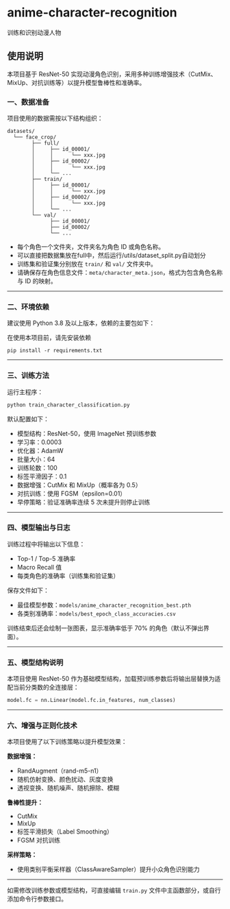 # anime-character-recognition
训练和识别动漫人物

## 使用说明

本项目基于 ResNet-50 实现动漫角色识别，采用多种训练增强技术（CutMix、MixUp、对抗训练等）以提升模型鲁棒性和准确率。

### 一、数据准备

项目使用的数据需按以下结构组织：

```项目结构
datasets/
  └── face_crop/
        ├── full/
        │     ├── id_00001/
        │     │      └── xxx.jpg
        │     ├── id_00002/
        │     │      └── xxx.jpg
        │     └── ...
        ├── train/
        │     ├── id_00001/
        │     │      └── xxx.jpg
        │     ├── id_00002/
        │     │      └── xxx.jpg
        │     └── ...
        └── val/
              ├── id_00001/
              ├── id_00002/
              └── ...
```

* 每个角色一个文件夹，文件夹名为角色 ID 或角色名称。
* 可以直接把数据集放在full中，然后运行/utils/dataset_split.py自动划分
* 训练集和验证集分别放在 `train/` 和 `val/` 文件夹中。
* 请确保存在角色信息文件：`meta/character_meta.json`，格式为包含角色名称与 ID 的映射。
---

### 二、环境依赖

建议使用 Python 3.8 及以上版本，依赖的主要包如下：

在使用本项目前，请先安装依赖
```pip
pip install -r requirements.txt
```

---

### 三、训练方法

运行主程序：

```python
python train_character_classification.py
```

默认配置如下：

* 模型结构：ResNet-50，使用 ImageNet 预训练参数
* 学习率：0.0003
* 优化器：AdamW
* 批量大小：64
* 训练轮数：100
* 标签平滑因子：0.1
* 数据增强：CutMix 和 MixUp（概率各为 0.5）
* 对抗训练：使用 FGSM（epsilon=0.01）
* 早停策略：验证准确率连续 5 次未提升则停止训练

---

### 四、模型输出与日志

训练过程中将输出以下信息：

* Top-1 / Top-5 准确率
* Macro Recall 值
* 每类角色的准确率（训练集和验证集）

保存文件如下：

* 最佳模型参数：`models/anime_character_recognition_best.pth`
* 各类别准确率：`models/best_epoch_class_accuracies.csv`

训练结束后还会绘制一张图表，显示准确率低于 70% 的角色（默认不弹出界面）。

---

### 五、模型结构说明

本项目使用 ResNet-50 作为基础模型结构，加载预训练参数后将输出层替换为适配当前分类数的全连接层：

```python
model.fc = nn.Linear(model.fc.in_features, num_classes)
```

---

### 六、增强与正则化技术

本项目使用了以下训练策略以提升模型效果：

**数据增强：**

* RandAugment（rand-m5-n1）
* 随机仿射变换、颜色扰动、灰度变换
* 透视变换、随机噪声、随机擦除、模糊

**鲁棒性提升：**

* CutMix
* MixUp
* 标签平滑损失（Label Smoothing）
* FGSM 对抗训练

**采样策略：**

* 使用类别平衡采样器（ClassAwareSampler）提升小众角色识别能力

---

如需修改训练参数或模型结构，可直接编辑 `train.py` 文件中主函数部分，或自行添加命令行参数接口。

